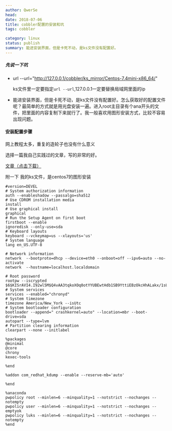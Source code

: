 ```yaml
---
author: QwerSe
head:
date: 2018-07-06
title: cobbler配置的安装和坑
tags: cobbler

category: linux
status: publish
summary: 能进安装界面，但是卡死不动，是ks文件没有配置好。
---
```




#####  先说一下坑

- url --url="http://127.0.0.1/cobbler/ks_mirror/Centos-7.4mini-x86_64/" 

  ks文件里一定要指定`url --url`,127.0.0.1一定要替换局域网里面的ip

- 能进安装界面，但是卡死不动，是ks文件没有配置好。怎么获取好的配置文件呢？最简单的方式就是用光盘安装一遍。进入root主目录有个ana开头的文件，把里面的内容复制下来就行了。我一般喜欢用图形安装方式，比较不容易出现问题。

#### 安装配置步骤

网上教程太多，重复的造轮子也没有什么意义

选择一篇我自己实践过的文章，写的非常的好。

[文章（点击下载）](https://www.jianguoyun.com/p/DROpJUgQqeD4BhighWE)

附一下
我的ks文件，是centos7的图形安装
```
#version=DEVEL
# System authorization information
auth --enableshadow --passalgo=sha512
# Use CDROM installation media
install
# Use graphical install
graphical
# Run the Setup Agent on first boot
firstboot --enable
ignoredisk --only-use=sda
# Keyboard layouts
keyboard --vckeymap=us --xlayouts='us'
# System language
lang en_US.UTF-8

# Network information
network  --bootproto=dhcp --device=eth0 --onboot=off --ipv6=auto --no-activate
network  --hostname=localhost.localdomain

# Root password
rootpw --iscrypted $6$KISrAVI4.I92wl5M$Q4vAA3tqkoXOq0otYYUBEwtHdb1SB9YttiEBzOkcHhALakx/1sUoh1y83bSB2zUFvtTd6Zgb9Xq4lxhJ.hE.y/
# System services
services --enabled="chronyd"
# System timezone
timezone America/New_York --isUtc
# System bootloader configuration
bootloader --append=" crashkernel=auto" --location=mbr --boot-drive=sda
autopart --type=lvm
# Partition clearing information
clearpart --none --initlabel

%packages
@minimal
@core
chrony
kexec-tools

%end

%addon com_redhat_kdump --enable --reserve-mb='auto'

%end

%anaconda
pwpolicy root --minlen=6 --minquality=1 --notstrict --nochanges --notempty
pwpolicy user --minlen=6 --minquality=1 --notstrict --nochanges --emptyok
pwpolicy luks --minlen=6 --minquality=1 --notstrict --nochanges --notempty
%end
```













